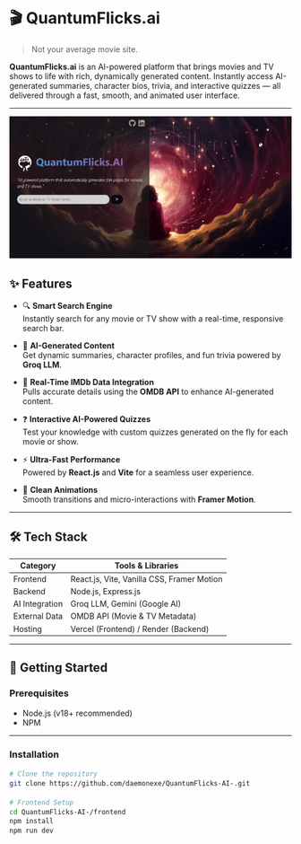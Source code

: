 # 🎬 QuantumFlicks.ai

> Not your average movie site.

**QuantumFlicks.ai** is an AI-powered platform that brings movies and TV shows to life with rich, dynamically generated content. Instantly access AI-generated summaries, character bios, trivia, and interactive quizzes — all delivered through a fast, smooth, and animated user interface.

---

![QuantumFlicks Demo](https://github.com/daemonexe/daemonexe/blob/main/Untitledvideo-MadewithClipchamp4-ezgif.com-video-to-gif-converter.gif?raw=true)


## ✨ Features

- 🔍 **Smart Search Engine**  
  Instantly search for any movie or TV show with a real-time, responsive search bar.

- 🧠 **AI-Generated Content**  
  Get dynamic summaries, character profiles, and fun trivia powered by **Groq LLM**.

- 🎥 **Real-Time IMDb Data Integration**  
  Pulls accurate details using the **OMDB API** to enhance AI-generated content.

- ❓ **Interactive AI-Powered Quizzes**  
  Test your knowledge with custom quizzes generated on the fly for each movie or show.

- ⚡ **Ultra-Fast Performance**  
  Powered by **React.js** and **Vite** for a seamless user experience.

- 🎨 **Clean Animations**  
  Smooth transitions and micro-interactions with **Framer Motion**.

---

## 🛠 Tech Stack

| Category        | Tools & Libraries                             |
|-----------------|-----------------------------------------------|
| Frontend        | React.js, Vite, Vanilla CSS, Framer Motion    |
| Backend         | Node.js, Express.js                           |
| AI Integration  | Groq LLM, Gemini (Google AI)                  |
| External Data   | OMDB API (Movie & TV Metadata)                |
| Hosting         | Vercel (Frontend) / Render (Backend)          |

---

## 🚀 Getting Started

### Prerequisites
- Node.js (v18+ recommended)
- NPM

---

### Installation

```bash
# Clone the repository
git clone https://github.com/daemonexe/QuantumFlicks-AI-.git

# Frontend Setup
cd QuantumFlicks-AI-/frontend
npm install
npm run dev

